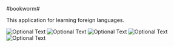 #bookworm#

This application for learning foreign languages.

![Optional Text](../master/gifAndPicture/Fill_form_registration.gif)
![Optional Text](../master/gifAndPicture/createBlock.gif)
![Optional Text](../master/gifAndPicture/createTest.gif)
![Optional Text](../master/gifAndPicture/createUserr.gif)
![Optional Text](../master/gifAndPicture/Add-Test-To-Block-testing.gif)

